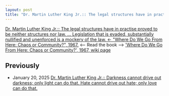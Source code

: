 ```yaml
---
layout: post
title: "Dr. Martin Luther King Jr.:: The legal structures have in practise proved to be neither structures nor law. ... Legislation that is evaded, substantially nullified and unenforced is a mockery of the law. 'Where Do We Go From Here: Chaos or Community?', 1967."
---
```

[Dr. Martin Luther King Jr.:: The legal structures have in practise proved to be neither structures nor law. ... Legislation that is evaded, substantially nullified and unenforced is a mockery of the law. <- "Where Do We Go From Here: Chaos or Community?", 1967.](https://www.drmartinlutherkingjr.com/drking/mlk-quotes/) <-- Read the book --> ['Where Do We Go From Here: Chaos or Community?', 1967, wiki page](https://en.wikipedia.org/wiki/Where_Do_We_Go_from_Here:_Chaos_or_Community)

## Previously 
* January 20, 2025 [Dr. Martin Luther King Jr.:: Darkness cannot drive out darkness; only light can do that. Hate cannot drive out hate; only love can do that.](http://rolandtanglao.com/2025/01/20/p0713-mlk-quotes/)
